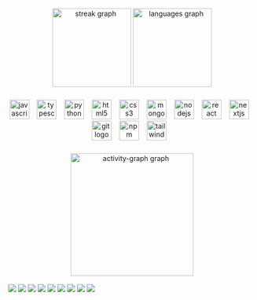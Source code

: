 
###

<div align="center">
  <img src="https://streak-stats.demolab.com?user=iblamekonradzuse&locale=en&mode=daily&theme=gruvbox&hide_border=true&border_radius=5" height="160" alt="streak graph"  />
  <img src="https://github-readme-stats.vercel.app/api/top-langs?username=iblamekonradzuse&locale=en&hide_title=false&layout=compact&card_width=320&langs_count=5&theme=gruvbox&hide_border=true" height="160" alt="languages graph"  />
</div>

###


###

<div align="center">
  <img src="https://cdn.jsdelivr.net/gh/devicons/devicon/icons/javascript/javascript-original.svg" height="40" alt="javascript logo"  />
  <img width="8" />
  <img src="https://cdn.jsdelivr.net/gh/devicons/devicon/icons/typescript/typescript-original.svg" height="40" alt="typescript logo"  />
  <img width="8" />
  <img src="https://cdn.jsdelivr.net/gh/devicons/devicon/icons/python/python-original.svg" height="40" alt="python logo"  />
  <img width="8" />
  <img src="https://cdn.jsdelivr.net/gh/devicons/devicon/icons/html5/html5-original.svg" height="40" alt="html5 logo"  />
  <img width="8" />
  <img src="https://cdn.jsdelivr.net/gh/devicons/devicon/icons/css3/css3-original.svg" height="40" alt="css3 logo"  />
  <img width="8" />
  <img src="https://cdn.jsdelivr.net/gh/devicons/devicon/icons/mongodb/mongodb-original.svg" height="40" alt="mongodb logo"  />
  <img width="8" />
  <img src="https://cdn.jsdelivr.net/gh/devicons/devicon/icons/nodejs/nodejs-original.svg" height="40" alt="nodejs logo"  />
  <img width="8" />
  <img src="https://cdn.jsdelivr.net/gh/devicons/devicon/icons/react/react-original.svg" height="40" alt="react logo"  />
  <img width="8" />
  <img src="https://cdn.jsdelivr.net/gh/devicons/devicon/icons/nextjs/nextjs-original.svg" height="40" alt="nextjs logo"  />
  <img width="8" />

  <img src="https://cdn.jsdelivr.net/gh/devicons/devicon/icons/git/git-original.svg" height="40" alt="git logo"  />
  <img width="8" />
  <img src="https://cdn.jsdelivr.net/gh/devicons/devicon/icons/npm/npm-original-wordmark.svg" height="40" alt="npm logo"  />
  <img width="8" />
  <img src="https://cdn.jsdelivr.net/gh/devicons/devicon/icons/tailwindcss/tailwindcss-original-wordmark.svg" height="40" alt="tailwindcss logo"  />
  <img width="8" />
</div>

###



###


<div align="center">
  <img src="https://github-readme-activity-graph.vercel.app/graph?username=iblamekonradzuse&radius=16&theme=gruvbox&area=true&order=5&hide_border=true&hide_title=true" height="250" alt="activity-graph graph"/> </div>
  <br> 
  
<div> 
 <img src=https://i.imgur.com/9MtlMP7.png />
 <img src=https://ziadoua.github.io/m3-Markdown-Badges/badges/EndeavourOS/endeavouros1.svg /> <img src=https://ziadoua.github.io/m3-Markdown-Badges/badges/KaliLinux/kalilinux1.svg /> <img src=https://ziadoua.github.io/m3-Markdown-Badges/badges/macOS/macos3.svg /> <img src=https://ziadoua.github.io/m3-Markdown-Badges/badges/TailsOS/tailsos1.svg />  <img src=https://ziadoua.github.io/m3-Markdown-Badges/badges/Arch/arch1.svg />  <img src=https://ziadoua.github.io/m3-Markdown-Badges/badges/Neovim/neovim2.svg /> <img src=https://ziadoua.github.io/m3-Markdown-Badges/badges/Obsidian/obsidian1.svg /> <img src=https://ziadoua.github.io/m3-Markdown-Badges/badges/Shell/shell3.svg /> 
</div>
